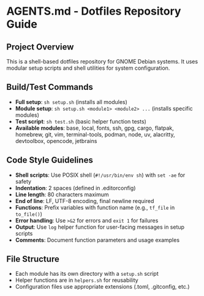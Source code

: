 # AGENTS.md - Dotfiles Repository Guide

## Project Overview

This is a shell-based dotfiles repository for GNOME Debian systems. It uses
modular setup scripts and shell utilities for system configuration.

## Build/Test Commands

- **Full setup**: `sh setup.sh` (installs all modules)
- **Module setup**: `sh setup.sh <module1> <module2> ...` (installs specific
  modules)
- **Test script**: `sh test.sh` (basic helper function tests)
- **Available modules**: base, local, fonts, ssh, gpg, cargo, flatpak, homebrew,
  git, vim, terminal-tools, podman, node, uv, alacritty, devtoolbox, opencode,
  jetbrains

## Code Style Guidelines

- **Shell scripts**: Use POSIX shell (`#!/usr/bin/env sh`) with `set -ae` for
  safety
- **Indentation**: 2 spaces (defined in .editorconfig)
- **Line length**: 80 characters maximum
- **End of line**: LF, UTF-8 encoding, final newline required
- **Functions**: Prefix variables with function name (e.g., `tf_file` in
  `to_file()`)
- **Error handling**: Use `>&2` for errors and `exit 1` for failures
- **Output**: Use `log` helper function for user-facing messages in setup
  scripts
- **Comments**: Document function parameters and usage examples

## File Structure

- Each module has its own directory with a `setup.sh` script
- Helper functions are in `helpers.sh` for reusability
- Configuration files use appropriate extensions (.toml, .gitconfig, etc.)
